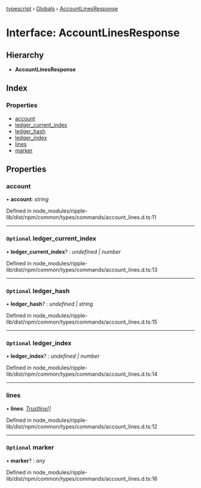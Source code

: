[typescript](../README.md) › [Globals](../globals.md) › [AccountLinesResponse](accountlinesresponse.md)

# Interface: AccountLinesResponse

## Hierarchy

* **AccountLinesResponse**

## Index

### Properties

* [account](accountlinesresponse.md#account)
* [ledger_current_index](accountlinesresponse.md#optional-ledger_current_index)
* [ledger_hash](accountlinesresponse.md#optional-ledger_hash)
* [ledger_index](accountlinesresponse.md#optional-ledger_index)
* [lines](accountlinesresponse.md#lines)
* [marker](accountlinesresponse.md#optional-marker)

## Properties

###  account

• **account**: *string*

Defined in node_modules/ripple-lib/dist/npm/common/types/commands/account_lines.d.ts:11

___

### `Optional` ledger_current_index

• **ledger_current_index**? : *undefined | number*

Defined in node_modules/ripple-lib/dist/npm/common/types/commands/account_lines.d.ts:13

___

### `Optional` ledger_hash

• **ledger_hash**? : *undefined | string*

Defined in node_modules/ripple-lib/dist/npm/common/types/commands/account_lines.d.ts:15

___

### `Optional` ledger_index

• **ledger_index**? : *undefined | number*

Defined in node_modules/ripple-lib/dist/npm/common/types/commands/account_lines.d.ts:14

___

###  lines

• **lines**: *[Trustline](trustline.md)[]*

Defined in node_modules/ripple-lib/dist/npm/common/types/commands/account_lines.d.ts:12

___

### `Optional` marker

• **marker**? : *any*

Defined in node_modules/ripple-lib/dist/npm/common/types/commands/account_lines.d.ts:16
